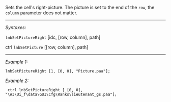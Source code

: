 Sets the cell's right-picture. The picture is set to the end of the `row`, the `column` parameter does not matter.


---
*Syntaxes:*

`lnbSetPictureRight` [idc, [row, column], path]

ctrl `lnbSetPicture` [<nowiki/>[row, column], path]

---
*Example 1:*

```sqf
lnbSetPictureRight [1, [0, 0], "Picture.paa"];
```

*Example 2:*

```sqf
_ctrl lnbSetPictureRight [ [0, 0], "\A3\Ui_f\data\GUI\Cfg\Ranks\lieutenant_gs.paa"];
```